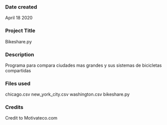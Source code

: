 ### Date created
April 18 2020

### Project Title
Bikeshare.py

### Description
Programa para compara ciudades mas grandes y sus sistemas de bicicletas compartidas

### Files used
chicago.csv
new_york_city.csv
washington.csv
bikeshare.py

### Credits
Credit to Motivateco.com

